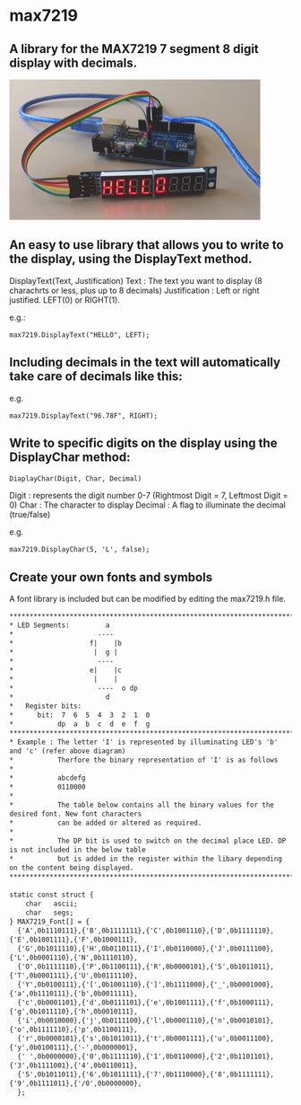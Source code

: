 # max7219
## A library for the MAX7219 7 segment 8 digit display with decimals.


![MAX8219 Connected to Arduino UNO](https://github.com/JemRF/max7219/blob/master/pictures/MAX7219%20and%20Arduino.jpg)

## An easy to use library that allows you to write to the display, using the DisplayText method. 

DisplayText(Text, Justification)
Text : The text you want to display (8 charachrts or less, plus up to 8 decimals)
Justification : Left or right justified. LEFT(0) or RIGHT(1). 

e.g.:
```
max7219.DisplayText("HELLO", LEFT);
```
## Including decimals in the text will automatically take care of decimals like this:

e.g.
```
max7219.DisplayText("96.78F", RIGHT);
```
## Write to specific digits on the display using the DisplayChar method:
```
DiaplayChar(Digit, Char, Decimal)
```
Digit : represents the digit number 0-7 (Rightmost Digit = 7, Leftmost Digit = 0)
Char : The character to display
Decimal : A flag to illuminate the decimal (true/false)

e.g.
```
max7219.DisplayChar(5, 'L', false);
```
## Create your own fonts and symbols

A font library is included but can be modified by editing the max7219.h file.

```
*********************************************************************************************************
* LED Segments:         a
*                     ----
*                   f|    |b
*                    |  g |
*                     ----
*                   e|    |c
*                    |    |
*                     ----  o dp
*                       d
*   Register bits:
*      bit:  7  6  5  4  3  2  1  0
*           dp  a  b  c  d  e  f  g
*********************************************************************************************************
* Example : The letter 'I' is represented by illuminating LED's 'b' and 'c' (refer above diagram)
*           Therfore the binary representation of 'I' is as follows
*
*           abcdefg
*           0110000
* 
*           The table below contains all the binary values for the desired font. New font characters
*           can be added or altered as required. 
*           
*           The DP bit is used to switch on the decimal place LED. DP is not included in the below table
*           but is added in the register within the libary depending on the content being displayed.  
*********************************************************************************************************

static const struct {
	char   ascii;
	char   segs;
} MAX7219_Font[] = {
  {'A',0b1110111},{'B',0b1111111},{'C',0b1001110},{'D',0b1111110},{'E',0b1001111},{'F',0b1000111},       
  {'G',0b1011110},{'H',0b0110111},{'I',0b0110000},{'J',0b0111100},{'L',0b0001110},{'N',0b1110110},       
  {'O',0b1111110},{'P',0b1100111},{'R',0b0000101},{'S',0b1011011},{'T',0b0001111},{'U',0b0111110},       
  {'Y',0b0100111},{'[',0b1001110},{']',0b1111000},{'_',0b0001000},{'a',0b1110111},{'b',0b0011111},       
  {'c',0b0001101},{'d',0b0111101},{'e',0b1001111},{'f',0b1000111},{'g',0b1011110},{'h',0b0010111},       
  {'i',0b0010000},{'j',0b0111100},{'l',0b0001110},{'n',0b0010101},{'o',0b1111110},{'p',0b1100111},       
  {'r',0b0000101},{'s',0b1011011},{'t',0b0001111},{'u',0b0011100},{'y',0b0100111},{'-',0b0000001},
  {' ',0b0000000},{'0',0b1111110},{'1',0b0110000},{'2',0b1101101},{'3',0b1111001},{'4',0b0110011},
  {'5',0b1011011},{'6',0b1011111},{'7',0b1110000},{'8',0b1111111},{'9',0b1111011},{'/0',0b0000000},
  };
```
